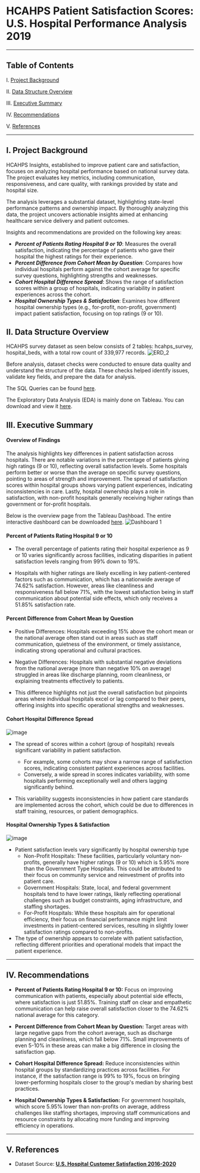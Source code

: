 # HCAHPS Patient Satisfaction Scores: U.S. Hospital Performance Analysis 2019

---

## Table of Contents

I. [Project Background](#i-project-background)

II. [Data Structure Overview](#ii-data-structure-overview)

III. [Executive Summary](#iii-executive-summary)

IV. [Recommendations](#iv-recommendations)

V. [References](#v-references)

---

## I. Project Background
HCAHPS Insights, established to improve patient care and satisfaction, focuses on analyzing hospital performance based on national survey data. The project evaluates key metrics, including communication, responsiveness, and care quality, with rankings provided by state and hospital size.

The analysis leverages a substantial dataset, highlighting state-level performance patterns and ownership impact. By thoroughly analyzing this data, the project uncovers actionable insights aimed at enhancing healthcare service delivery and patient outcomes.

Insights and recommendations are provided on the following key areas:
- **_Percent of Patients Rating Hospital 9 or 10_**: Measures the overall satisfaction, indicating the percentage of patients who gave their hospital the highest ratings for their experience.
- **_Percent Difference from Cohort Mean by Question_**: Compares how individual hospitals perform against the cohort average for specific survey questions, highlighting strengths and weaknesses.
- **_Cohort Hospital Difference Spread_**: Shows the range of satisfaction scores within a group of hospitals, indicating variability in patient experiences across the cohort.
- **_Hospital Ownership Types & Satisfaction_**: Examines how different hospital ownership types (e.g., for-profit, non-profit, government) impact patient satisfaction, focusing on top ratings (9 or 10).

## II. Data Structure Overview

HCAHPS survey dataset as seen below consists of 2 tables: hcahps_survey, hospital_beds, with a total row count of 339,977 records.
![ERD_2](https://github.com/user-attachments/assets/5448d307-a464-47ba-891f-4291aa256eec)

Before analysis, dataset checks were conducted to ensure data quality and understand the structure of the data. These checks helped identify issues, validate key fields, and prepare the data for analysis. 

The SQL Queries can be found [here](https://github.com/mgmillimeter/Hcahps-Satisfaction-Score/blob/main/hcahps_survey_dataset.sql).

The Exploratory Data Analysis (EDA) is mainly done on Tableau. You can download and view it [here](https://public.tableau.com/app/profile/martin.guiller.iii/viz/U_S_HCAHPSPatientsSatisfactionScore/Dashboard1).


## III. Executive Summary
#### Overview of Findings ####

The analysis highlights key differences in patient satisfaction across hospitals. There are notable variations in the percentage of patients giving high ratings (9 or 10), reflecting overall satisfaction levels. Some hospitals perform better or worse than the average on specific survey questions, pointing to areas of strength and improvement. The spread of satisfaction scores within hospital groups shows varying patient experiences, indicating inconsistencies in care. Lastly, hospital ownership plays a role in satisfaction, with non-profit hospitals generally receiving higher ratings than government or for-profit hospitals.

Below is the overview page from the Tableau Dashboad. The entire interactive dashboard can be downloaded [here](https://public.tableau.com/app/profile/martin.guiller.iii/viz/U_S_HCAHPSPatientsSatisfactionScore/Dashboard1).
![Dashboard 1](https://github.com/user-attachments/assets/a8b8a516-aaf9-4672-85f2-136989bc16a4)

#### Percent of Patients Rating Hospital 9 or 10 ####
- The overall percentage of patients rating their hospital experience as 9 or 10 varies significantly across facilities, indicating disparities in patient satisfaction levels ranging from 99% down to 19%.

- Hospitals with higher ratings are likely excelling in key patient-centered factors such as communication, which has a nationwide average of 74.62% satisfaction. However, areas like cleanliness and responsiveness fall below 71%, with the lowest satisfaction being in staff communication about potential side effects, which only receives a 51.85% satisfaction rate.

#### Percent Difference from Cohort Mean by Question ####

- Positive Differences: Hospitals exceeding 15% above the cohort mean or the national average often stand out in areas such as staff communication, quietness of the environment, or timely assistance, indicating strong operational and cultural practices.

- Negative Differences: Hospitals with substantial negative deviations from the national average (more than negative 10% on average) struggled in areas like discharge planning, room cleanliness, or explaining treatments effectively to patients.

- This difference highlights not just the overall satisfaction but pinpoints areas where individual hospitals excel or lag compared to their peers, offering insights into specific operational strengths and weaknesses.

 #### Cohort Hospital Difference Spread #### 

 ![image](https://github.com/user-attachments/assets/db58f750-0ea8-4c25-8f87-c79fcdb61b61)
 
 - The spread of scores within a cohort (group of hospitals) reveals significant variability in patient satisfaction.
     - For example, some cohorts may show a narrow range of satisfaction scores, indicating consistent patient experiences across facilities.
     - Conversely, a wide spread in scores indicates variability, with some hospitals performing exceptionally well and others lagging significantly behind.
  
 - This variability suggests inconsistencies in how patient care standards are implemented across the cohort, which could be due to differences in staff training, resources, or patient demographics.

#### Hospital Ownership Types & Satisfaction ####
![image](https://github.com/user-attachments/assets/fd6877f8-987f-40fd-a199-d57cbdd9ef1a)

- Patient satisfaction levels vary significantly by hospital ownership type
  - Non-Profit Hospitals: These facilities, particularly voluntary non-profits, generally have higher ratings (9 or 10) which is 5.95% more than the Government Type Hospitals. This could be attributed to their focus on community service and reinvestment of profits into patient care.
  - Government Hospitals: State, local, and federal government hospitals tend to have lower ratings, likely reflecting operational challenges such as budget constraints, aging infrastructure, and staffing shortages.
  - For-Profit Hospitals: While these hospitals aim for operational efficiency, their focus on financial performance might limit investments in patient-centered services, resulting in slightly lower satisfaction ratings compared to non-profits.
 - The type of ownership appears to correlate with patient satisfaction, reflecting different priorities and operational models that impact the patient experience.

---

## IV. Recommendations
  - **Percent of Patients Rating Hospital 9 or 10:** Focus on improving communication with patients, especially about potential side effects, where satisfaction is just 51.85%. Training staff on clear and empathetic communication can help raise overall satisfaction closer to the 74.62% national average for this category.

  - **Percent Difference from Cohort Mean by Question:** Target areas with large negative gaps from the cohort average, such as discharge planning and cleanliness, which fall below 71%. Small improvements of even 5-10% in these areas can make a big difference in closing the satisfaction gap.
  
  - **Cohort Hospital Difference Spread:** Reduce inconsistencies within hospital groups by standardizing practices across facilities. For instance, if the satisfaction range is 99% to 19%, focus on bringing lower-performing hospitals closer to the group's median by sharing best practices.

  - **Hospital Ownership Types & Satisfaction:** For government hospitals, which score 5.95% lower than non-profits on average, address challenges like staffing shortages, improving staff communications and resource constraints by allocating more funding and improving efficiency in operations.

---

## V. References

- Dataset Source: [**U.S. Hospital Customer Satisfaction 2016-2020**](https://www.kaggle.com/datasets/abrambeyer/us-hospital-customer-satisfaction-20162020?select=cms_hospital_patient_satisfaction_2019.csv)


